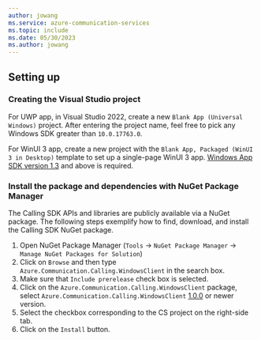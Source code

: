 ```yaml
---
author: jowang
ms.service: azure-communication-services
ms.topic: include
ms.date: 05/30/2023
ms.author: jowang
---
```

## Setting up

### Creating the Visual Studio project

For UWP app, in Visual Studio 2022, create a new `Blank App (Universal Windows)` project. After entering the project name, feel free to pick any Windows SDK greater than `10.0.17763.0`. 

For WinUI 3 app, create a new project with the `Blank App, Packaged (WinUI 3 in Desktop)` template to set up a single-page WinUI 3 app. [Windows App SDK version 1.3](/windows/apps/windows-app-sdk/stable-channel#version-13) and above is required.
### Install the package and dependencies with NuGet Package Manager

The Calling SDK APIs and libraries are publicly available via a NuGet package.
The following steps exemplify how to find, download, and install the Calling SDK NuGet package.

1. Open NuGet Package Manager (`Tools` -> `NuGet Package Manager` -> `Manage NuGet Packages for Solution`)
2. Click on `Browse` and then type `Azure.Communication.Calling.WindowsClient` in the search box.
3. Make sure that `Include prerelease` check box is selected.
4. Click on the `Azure.Communication.Calling.WindowsClient` package, select `Azure.Communication.Calling.WindowsClient` [1.0.0](https://www.nuget.org/packages/Azure.Communication.Calling.WindowsClient/1.0.0) or newer version.
5. Select the checkbox corresponding to the CS project on the right-side tab.
6. Click on the `Install` button.
